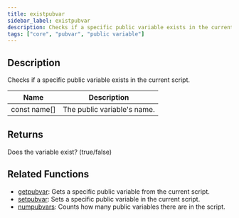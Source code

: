 ```yaml
---
title: existpubvar
sidebar_label: existpubvar
description: Checks if a specific public variable exists in the current script.
tags: ["core", "pubvar", "public variable"]
---
```


<LowercaseNote />

## Description

Checks if a specific public variable exists in the current script.

| Name         | Description                 |
| ------------ | --------------------------- |
| const name[] | The public variable's name. |

## Returns

Does the variable exist? (true/false)

## Related Functions

- [getpubvar](getpubvar): Gets a specific public variable from the current script.
- [setpubvar](setpubvar): Sets a specific public variable in the current script.
- [numpubvars](numpubvars): Counts how many public variables there are in the script.
